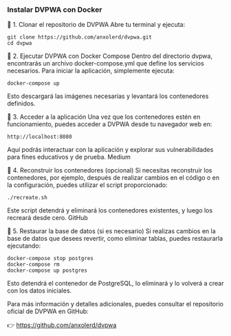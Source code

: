 ### Instalar DVPWA con Docker

🔹 1. Clonar el repositorio de DVPWA
Abre tu terminal y ejecuta:

```
git clone https://github.com/anxolerd/dvpwa.git
cd dvpwa
```

🔹 2. Ejecutar DVPWA con Docker Compose
Dentro del directorio dvpwa, encontrarás un archivo docker-compose.yml que define los servicios necesarios. Para iniciar la aplicación, simplemente ejecuta:

```
docker-compose up
```
Esto descargará las imágenes necesarias y levantará los contenedores definidos.

🔹 3. Acceder a la aplicación
Una vez que los contenedores estén en funcionamiento, puedes acceder a DVPWA desde tu navegador web en:

```
http://localhost:8080
```

Aquí podrás interactuar con la aplicación y explorar sus vulnerabilidades para fines educativos y de prueba.
Medium

🔹 4. Reconstruir los contenedores (opcional)
Si necesitas reconstruir los contenedores, por ejemplo, después de realizar cambios en el código o en la configuración, puedes utilizar el script proporcionado:

```
./recreate.sh
```
Este script detendrá y eliminará los contenedores existentes, y luego los recreará desde cero.
GitHub

🔹 5. Restaurar la base de datos (si es necesario)
Si realizas cambios en la base de datos que desees revertir, como eliminar tablas, puedes restaurarla ejecutando:

```
docker-compose stop postgres
docker-compose rm
docker-compose up postgres
```
Esto detendrá el contenedor de PostgreSQL, lo eliminará y lo volverá a crear con los datos iniciales.

Para más información y detalles adicionales, puedes consultar el repositorio oficial de DVPWA en GitHub:

👉 https://github.com/anxolerd/dvpwa